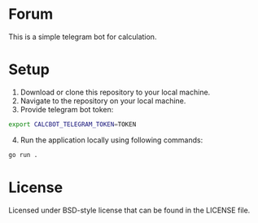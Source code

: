 # Forum
This is a simple telegram bot for calculation.

# Setup
1. Download or clone this repository to your local machine.
2. Navigate to the repository on your local machine.
3. Provide telegram bot token:
```bash
export CALCBOT_TELEGRAM_TOKEN=TOKEN
```
4. Run the application locally using following commands:
```bash
go run .
```


# License
Licensed under BSD-style license that can be found in the LICENSE file.
